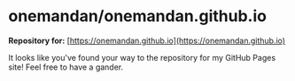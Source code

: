 # onemandan/onemandan.github.io
**Repository for:** [https://onemandan.github.io](https://onemandan.github.io)

It looks like you've found your way to the repository for my GitHub Pages site!  Feel free to have a gander.
